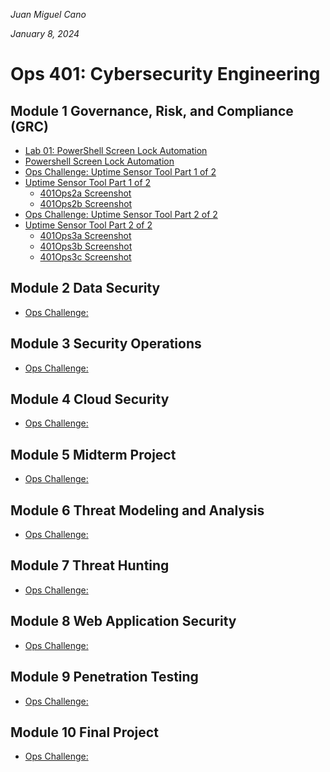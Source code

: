 *Juan Miguel Cano*

*January 8, 2024*

# Ops 401: Cybersecurity Engineering

## Module 1 Governance, Risk, and Compliance (GRC)
- [Lab 01: PowerShell Screen Lock Automation](401Lab1.md)
- [Powershell Screen Lock Automation](401Lab1.ps1)
- [Ops Challenge: Uptime Sensor Tool Part 1 of 2](401Ops2.md)
- [Uptime Sensor Tool Part 1 of 2](401Ops2.py)
    - [401Ops2a Screenshot](Photo_Screenshots/401Ops2a.png)
    - [401Ops2b Screenshot](Photo_Screenshots/401Ops2b.png)
- [Ops Challenge: Uptime Sensor Tool Part 2 of 2](401Ops3.md)    
- [Uptime Sensor Tool Part 2 of 2](401Ops3.py)
    - [401Ops3a Screenshot](Photo_Screenshots/401Ops3a.png)
    - [401Ops3b Screenshot](Photo_Screenshots/401Ops3b.png)
    - [401Ops3c Screenshot](Photo_Screenshots/401Ops3c.png)

## Module 2 Data Security
- [ Ops Challenge: ]()


## Module 3 Security Operations
- [ Ops Challenge: ]()


## Module 4 Cloud Security
- [ Ops Challenge: ]()



## Module 5 Midterm Project
- [ Ops Challenge: ]()



## Module 6 Threat Modeling and Analysis
- [ Ops Challenge: ]()



## Module 7 Threat Hunting
- [ Ops Challenge: ]()


## Module 8 Web Application Security
- [ Ops Challenge: ]()


## Module 9 Penetration Testing
- [ Ops Challenge: ]()


## Module 10 Final Project
- [ Ops Challenge: ]()
